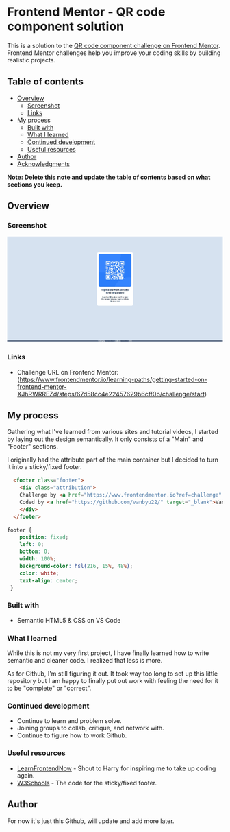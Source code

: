 # Frontend Mentor - QR code component solution

This is a solution to the [QR code component challenge on Frontend Mentor](https://www.frontendmentor.io/challenges/qr-code-component-iux_sIO_H). Frontend Mentor challenges help you improve your coding skills by building realistic projects. 

## Table of contents

- [Overview](#overview)
  - [Screenshot](#screenshot)
  - [Links](#links)
- [My process](#my-process)
  - [Built with](#built-with)
  - [What I learned](#what-i-learned)
  - [Continued development](#continued-development)
  - [Useful resources](#useful-resources)
- [Author](#author)
- [Acknowledgments](#acknowledgments)

**Note: Delete this note and update the table of contents based on what sections you keep.**

## Overview

### Screenshot

![Final Result](https://github.com/vanbyu22/QR-component-main/blob/64502fda572c5680583a7f8c1b66bb9761899fad/screenshot/Screenshot_15-3-2025_final.jpeg)


### Links

- Challenge URL on Frontend Mentor: (https://www.frontendmentor.io/learning-paths/getting-started-on-frontend-mentor-XJhRWRREZd/steps/67d58cc4e22457629b6cff0b/challenge/start)

## My process

Gathering what I've learned from various sites and tutorial videos, I started by laying out the design semantically. It only consists of a "Main" and "Footer" sections.

I originally had the attribute part of the main container but I decided to turn it into a sticky/fixed footer.

```html
  <footer class="footer">
    <div class="attribution">
    Challenge by <a href="https://www.frontendmentor.io?ref=challenge" target="_blank">Frontend Mentor</a>.
    Coded by <a href="https://github.com/vanbyu22/" target="_blank">Vanessa B. Yu,</a> 2025.
    </div>
  </footer>
  ```

```css
footer {
    position: fixed;
    left: 0;
    bottom: 0;
    width: 100%;
    background-color: hsl(216, 15%, 48%);
    color: white;
    text-align: center;
 }
 ```

### Built with

- Semantic HTML5 & CSS on VS Code

### What I learned

While this is not my very first project, I have finally learned how to write semantic and cleaner code. I realized that less is more.

As for Github, I'm still figuring it out. It took way too long to set up this little repository but I am happy to finally put out work with feeling the need for it to be "complete" or "correct". 

### Continued development

- Continue to learn and problem solve.
- Joining groups to collab, critique, and network with.
- Continue to figure how to work Github.

### Useful resources

- [LearnFrontendNow](https://www.learnfrontendnow.com/) - Shout to Harry for inspiring me to take up coding again.
- [W3Schools](https://www.w3schools.com/howto/tryit.asp?filename=tryhow_css_fixed_footer) - The code for the sticky/fixed footer.



## Author

For now it's just this Github, will update and add more later.

